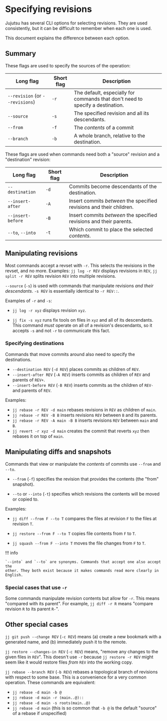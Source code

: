# Specifying revisions

Jujutsu has several CLI options for selecting revisions. They are used
consistently, but it can be difficult to remember when each one is used.

This document explains the difference between each option.

## Summary

These flags are used to specify the sources of the operation:

| Long flag                       | Short flag | Description                                                                    |
| ------------------------------- | ---------- | ------------------------------------------------------------------------------ |
| `--revision` (or `--revisions`) | `-r`       | The default, especially for commands that don't need to specify a destination. |
| `--source`                      | `-s`       | The specified revision and all its descendants.                                |
| `--from`                        | `-f`       | The _contents_ of a commit                                                     |
| `--branch`                      | `-b`       | A whole branch, relative to the destination.                                   |

These flags are used when commands need both a "source" revision and a
"destination" revision:

| Long flag         | Short flag | Description                                                          |
| ----------------- | ---------- | -------------------------------------------------------------------- |
| `--destination`   | `-d`       | Commits become descendants of the destination.                       |
| `--insert-after`  | `-A`       | Insert commits _between_ the specified revisions and their children. |
| `--insert-before` | `-B`       | Insert commits _between_ the specified revisions and their parents.  |
| `--to`, `--into`  | `-t`       | Which commit to place the selected _contents_.                       |

## Manipulating revisions

Most commands accept a revset with `-r`. This selects the revisions in the
revset, and no more. Examples: `jj log -r REV` displays revisions in `REV`, `jj
split -r REV` splits revision `REV` into multiple revisions.

`--source` (`-s`) is used with commands that manipulate revisions _and their
descendants_. `-s REV` is essentially identical to `-r REV::`.

Examples of `-r` and `-s`:

- `jj log -r xyz` displays revision `xyz`.

- `jj fix -s xyz` runs fix tools on files in `xyz` and all of its descendants.
  This command _must_ operate on all of a revision's descendants, so it accepts
  `-s` and not `-r` to communicate this fact.

### Specifying destinations

Commands that move commits around also need to specify the destinations.

- `--destination REV` (`-d REV`) places commits as children of `REV`.
- `--insert-after REV` (`-A REV`) inserts commits as children of `REV` and parents of `REV+`.
- `--insert-before REV` (`-B REV`) inserts commits as the children of `REV-` and parents of `REV`.

Examples:

- `jj rebase -r REV -d main` rebases revisions in `REV` as children of `main`.
- `jj rebase -r REV -B B` inserts revisions `REV` between `B` and its parents.
- `jj rebase -r REV -A main -B B` inserts revisions `REV` between `main` and `B`.
- `jj revert -r xyz -d main` creates the commit that reverts `xyz` then rebases it on top of `main`.

## Manipulating diffs and snapshots

Commands that view or manipulate the _contents_ of commits use `--from` and `--to`.

- `--from` (`-f`) specifies the revision that provides the contents (the "from"
  snapshot).

- `--to` or `--into` (`-t`) specifies which revisions the contents will be moved
  or copied to.

Examples:

- `jj diff --from F --to T` compares the files at revision `F` to the files at
  revision `T`.

- `jj restore --from F --to T` copies file contents from `F` to `T`.

- `jj squash --from F --into T` moves the file changes from `F` to `T`.

!!! info

    `--into` and `--to` are synonyms. Commands that accept one also accept the
    other. They both exist because it makes commands read more clearly in
    English.

### Special cases that use `-r`

Some commands manipulate revision contents but allow for `-r`. This means
"compared with its parent". For example, `jj diff -r R` means "compare revision
`R` to its parent `R-`".

## Other special cases

`jj git push --change REV` (`-c REV`) means (a) create a new bookmark with a
generated name, and (b) immediately push it to the remote.

`jj restore --changes-in REV` (`-c REV`) means, "remove any changes to the given
files in `REV`". This doesn't use `-r` because `jj restore -r REV` might seem
like it would restore files _from_ `REV` into the working copy.

`jj rebase --branch REV` (`-b REV`) rebases a topological branch of revisions
with respect to some base. This is a convenience for a very common operation.
These commands are equivalent:

- `jj rebase -d main -b @`
- `jj rebase -d main -r (main..@)::`
- `jj rebase -d main -s roots(main..@)`
- `jj rebase -d main` (this is so common that `-b @` is the default "source" of
  a rebase if unspecified)
